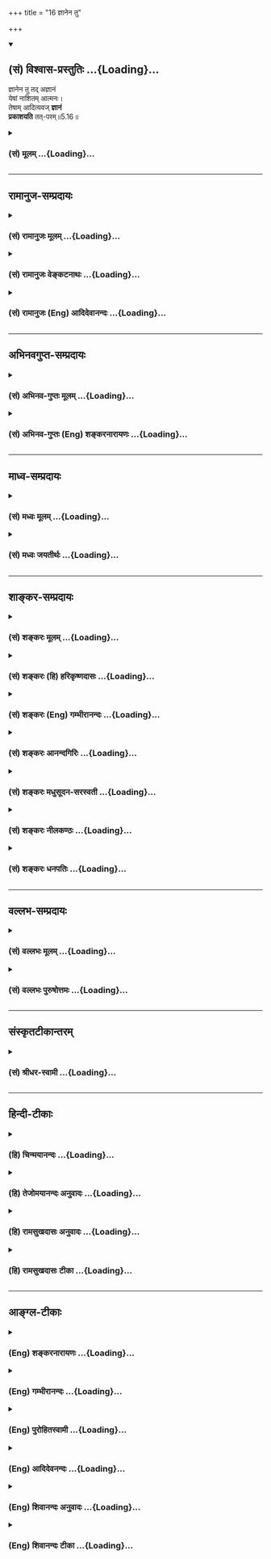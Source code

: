 +++
title = "16 ज्ञानेन तु"

+++
<div class="js_include" newlevelforh1="2" title="(सं) विश्वास-प्रस्तुतिः" unfilled url="/purANam_vaiShNavam/mahAbhAratam/06-bhIShma-parva/03-bhagavad-gItA-parva/saMskRtam/vishvAsa-prastutiH/05_karma-saMnyAsa-yogaH/16_jnAnena_tu.md">
<details open><summary><h2>(सं) विश्वास-प्रस्तुतिः ...{Loading}...</h2></summary>

ज्ञानेन तु तद् अज्ञानं  
येषां नाशितम् आत्मनः।  
तेषाम् आदित्यवज् **ज्ञानं**  
**प्रकाशयति** तत्-परम्॥5.16॥
</details>
</div>
<div class="js_include collapsed" newlevelforh1="3" title="(सं) मूलम्" unfilled url="/purANam_vaiShNavam/mahAbhAratam/06-bhIShma-parva/03-bhagavad-gItA-parva/saMskRtam/mUlam/05_karma-saMnyAsa-yogaH/16_jnAnena_tu.md">
<details><summary><h3>(सं) मूलम् ...{Loading}...</h3></summary>

ज्ञानेन तु तदज्ञानं येषां नाशितमात्मनः।  
तेषामादित्यवज्ज्ञानं प्रकाशयति तत्परम्।।5.16।।
</details>
</div>


_________________
## रामानुज-सम्प्रदायः
<div class="js_include collapsed" newlevelforh1="3" title="(सं) रामानुजः मूलम्" unfilled url="/purANam_vaiShNavam/mahAbhAratam/06-bhIShma-parva/03-bhagavad-gItA-parva/saMskRtam/rAmAnujaH/mUlam/05_karma-saMnyAsa-yogaH/16_jnAnena_tu.md">
<details><summary><h3>(सं) रामानुजः मूलम् ...{Loading}...</h3></summary>

।।5.16।। एवं वर्तमानेषु सर्वात्मसु **येषाम्** आत्मनाम् उक्तलक्षणेन
आत्मयाथात्म्योपदेशजनितेन आत्मविषयेण अहरहः अभ्यासाधेयातिशयेन
निरतिशयपवित्रेण **ज्ञानेन तद**ज्ञानावरणम्
अनादिकालप्रवृत्तानन्तकर्मसंशयरूपाज्ञानं **नाशितं तेषां तत्** स्वाभाविकं
**परं ज्ञानं** अपरिमितम् असंकुचितम् **आदित्यवत्** सर्वम् यथावस्थितं
**प्रकाशयति।** तेषाम् इति विनष्टाज्ञानानां बहुत्वाभिधानाद्
आत्मस्वरूपबहुत्वम् न त्वेवाहं जातु नासं न त्वं नेमे (गीता 2।12) इति
उपक्रमावगतम् अत्र स्पष्टतरम् उक्तम्। न च इदं बहुत्वम् उपाधिकृतं
विनष्टाज्ञानानाम् उपाधिगन्धाभावात्। तेषाम् आदित्यवज्ज्ञानम् इति
व्यतिरेकनिर्देशात् ज्ञानस्य स्वरूपानुबन्धित्वम् उक्तम् आदित्यदृष्टान्तेन
च ज्ञातृज्ञानयोः प्रभाप्रभावतोः इव अवस्थानं च। तत एव संसारदशायां
ज्ञानस्य कर्मणा संकोचः मोक्षदशायां विकासः च उपपन्नः।

</details>
</div>
<div class="js_include collapsed" newlevelforh1="3" title="(सं) रामानुजः वेङ्कटनाथः" unfilled url="/purANam_vaiShNavam/mahAbhAratam/06-bhIShma-parva/03-bhagavad-gItA-parva/saMskRtam/rAmAnujaH/venkaTanAthaH/05_karma-saMnyAsa-yogaH/16_jnAnena_tu.md">
<details><summary><h3>(सं) रामानुजः वेङ्कटनाथः ...{Loading}...</h3></summary>

  
  
।।5.16।। एवं तृतीयाध्यायोक्ताकर्तृत्वानुसन्धानस्य प्रकारविशेषाः
प्रतिपादिताः अथ चतुर्थाध्यायोक्तस्य ज्ञानविशेषस्य विशोधनं क्रियत
इत्यभिप्रायेणाह सर्वमिति। स्वकाले अकर्तृत्वानुसन्धानप्रकारकथनादनन्तरं
ज्ञानस्वरूपकथनावसर इत्यर्थः। यद्वातद्विद्धि प्रणिपातेन
इत्यत्रउपदेक्ष्यन्ति 4।34 इति स्वेनैव निर्दिष्टे विपाककाल इत्यर्थः। एवं
वर्तमानेषु मुह्यत्स्वपीत्यर्थः। यद्वा कर्मयोगनिष्ठेष्वित्यर्थः। अज्ञानेन
ज्ञानमावृतं चेत् कथं ज्ञानेन तस्य नाश इति शङ्कां व्यवच्छिन्दता तुशब्देन
द्योतितं ज्ञानस्य विशेषं
दर्शयितुंउक्तलक्षणेनेत्यादिनिरतिशयपवित्रेणेत्यन्तमुक्तम्। आत्मनो
ज्ञानेनेत्यन्वयः। आत्मविषयेणेति आत्मनः इति षष्ठ्या
सम्बन्धसामान्यमात्रपरत्वं कर्तृविषयत्वं चात्रानुपयुक्तमिति भावः।
तच्छब्दपरामृष्टप्रकारमाह ज्ञानावरणमिति।
अज्ञानस्वरूपस्यातिगहनत्वसूचनार्थम् निरतिशयपवित्रस्य ज्ञानभास्वतो
निश्शेषाज्ञानतिमिरकुक्षिम्भरित्वप्रदर्शनार्थं चअनादिकालेत्याद्युक्तम्।
उत्तरार्धगततच्छब्दार्थःस्वाभाविकमिति। सामानाधिकरण्यस्वारस्यात्परमिति
ज्ञानविशेषणम्। तदर्थमाहअपरिमितमसङ्कुचितमिति। ज्ञानस्य परत्वं
ह्यनवच्छिन्नविषयत्वम् तत्र च हेतुः सङ्कोचाभाव इत्यभिप्रायः। सर्वमिति
प्रकाशयतेरर्थसिद्धकर्मोक्तिः। अज्ञाननिवृत्तौ च ज्ञानस्य सर्वगोचरत्वं
श्रौतमिति भावः। आदित्यवत् इति दृष्टान्तसामर्थ्यसिद्धमाहयथावस्थितमिति।
एतेन परमित्यत्र पदमिति विशेष्याध्याहारः। परमार्थतत्त्वमिति विवक्षा च
परोक्ता निरस्ता। भेदव्यपदेशबलादद्वैतमतस्योपक्रमविरोधः प्रागुक्तः
मध्येऽपि स एव तात्त्विको भेदः स्पष्टमुपदिश्यत इति तस्य तात्पर्यविषयत्वं
दर्शयति तेषामिति। विनष्टाज्ञानानामिति नहीदं बहुत्वं
भ्रान्तिसिद्धमुपाधिसिद्धं वा वक्तुं शक्यमिति
भावः। सत्यमिथ्योपाधिकृतभेदवादिनोर्भास्करशङ्करयोर्मतमनूद्य परिहरति
नचेदमिति। मिथ्याभूतस्याज्ञानाख्योपादानस्य विनाशे
तदुपात्तमिथ्याभूतान्तःकरणाद्युपाधेरपि निवृत्तेरितिशङ्करं प्रति
हेत्वर्थः। इतरं प्रत्यज्ञानशब्दवाच्यस्य कर्मादेर्विनाशे
तन्निमित्तशरीरान्तःकरणाद्युपाधिनिवृत्तिरित्यर्थः। शङ्करमतदूषणप्रसङ्गे
तदुक्तं ज्ञानमात्रात्मवादं दूषयितुं शुद्धदशायां ज्ञातृत्वमत्र सिद्धमिति
दर्शयतितेषामिति। सम्बन्धविषतया षष्ठी
व्यतिरेकगर्भेतिव्यतिरेकनिर्देशादित्युक्तम्। विनष्टोपाधीनामात्मनां
धर्मतया निर्देशात् ज्ञानस्य स्वरूपानुबन्धित्वसिद्धेरागन्तुकचैतन्यवादोऽपि
निरस्तः। आदित्यशब्दोऽत्रादित्यप्रभापरः प्रभाद्वारेणैवादित्यस्य
प्रकाशकत्वात् धर्मभूतज्ञाने च सैव दृष्टान्तो भवितुमर्हतियथा न क्रियते
ज्योत्स्ना मलप्रक्षालनान्मणेः। दोषप्रहाणान्न ज्ञानमात्मनः क्रियते तथा
वि.ध.10।4।5 इत्यादिसाम्याच्च तदेतदभिप्रेत्य तत्फलितमाह
आदित्यदृष्टान्तेनेति। ततः प्रस्तुतस्य किं इत्यत्राह तत एवेति। यथा
प्रभाया आवारकसन्निधौ सङ्कोचस्तन्निवृत्तौ पुनर्विकासश्च दृश्यते तथा
ज्ञानस्यापीति भावः। यद्वा तेषामादित्यवदवस्थितानां प्रभातुल्यं
ज्ञानमित्यर्थः। प्रभायाः प्रदीपादित्याद्यपृथक्सिद्धतेजोद्रव्यविशेषत्वं
ज्ञानस्यात्मधर्मत्वेऽपि द्रव्यत्वं सङ्कोचविकासयोगित्वादीनि च
शारीरकभाष्ये प्रपञ्चितानि। एवं प्रभातुल्यद्रव्यत्वोपपादनेन
प्रकृतमावृतत्वादिकं युज्यत इत्याह तत एवेति।

</details>
</div>
<div class="js_include collapsed" newlevelforh1="3" title="(सं) रामानुजः (Eng) आदिदेवानन्दः" unfilled url="/purANam_vaiShNavam/mahAbhAratam/06-bhIShma-parva/03-bhagavad-gItA-parva/saMskRtam/rAmAnujaH/english/AdidevAnandaH/05_karma-saMnyAsa-yogaH/16_jnAnena_tu.md">
<details><summary><h3>(सं) रामानुजः (Eng) आदिदेवानन्दः ...{Loading}...</h3></summary>

5.16 While all these selves are thus deluded, in the case of enlightened souls, their delusive ignorance - which envelops knowledge and which is of the form of accumulated, beginningless and endless Karma - is destroyed by knowledge. As already described this knowledge is produced by the teachings of the scriptures about the real nature of the self,
which are enriched by daily practice. The purity of this knowledge is unexcelled. And in the case of those selves who regain the knowledge that is natural to Them, it is found that it is unlimited and uncontracted and illumining everything like the sun. Plurality of the selves in Their essence is expressly mentioned in the case of those whose ignorance is overcome, in the expression 'for those' in the text.
What was stated at the commencement, 'There never was a time when I did not exist' (2.12) is expressed here with greater clarity. Moreover, this plurality is not due to limiting adjuncts imposed on a single universal self. For, as stated here, there cannot be any trace of such adjuncts for those whose ignorance is destroyed, and still They are described as a plurality. Hence knowledge is taught as an attribute inseparable from the essential nature of the self, because a difference between the self and its knowledge is made out in the statement, 'Knowledge, in their case illuminates like the sun'. By the illustration of the sun, the relation of the knower to his knowledge is brought out to be similar to the luminous object and its luminosity. Therefore, it is appropriate to
understand that knowledge contracts by Karma in the stage of Samsara and
expands in the stage of Moksa (release). \[In this system the Atman has
two forms of Jnana or Knowledge - Dharmi-Jnana (self-awareness) and
Dharma-bhuta-Jnana (awareness of objects other than itself). It is the
latter that is contracted by ignorance and expands by knowledge. See
Intrdocution.\]

</details>
</div>


_________________
## अभिनवगुप्त-सम्प्रदायः
<div class="js_include collapsed" newlevelforh1="3" title="(सं) अभिनव-गुप्तः मूलम्" unfilled url="/purANam_vaiShNavam/mahAbhAratam/06-bhIShma-parva/03-bhagavad-gItA-parva/saMskRtam/abhinava-guptaH/mUlam/05_karma-saMnyAsa-yogaH/16_jnAnena_tu.md">
<details><summary><h3>(सं) अभिनव-गुप्तः मूलम् ...{Loading}...</h3></summary>

।।5.16।। अत एव ज्ञानेन त्विति। ज्ञानेन तु अज्ञाने नाशिते ज्ञानस्य
स्वपरप्रकाशकत्वं +++(K स्वप्रकाशकत्वं)+++ स्वतःसिद्धम् यथा आदित्यस्य तमसि
नष्टे विनिवर्तितायां ( निवर्तितायां) हि शङ्कायाम् अमृतं अमृतकार्य
स्वयमेव करोति।

</details>
</div>
<div class="js_include collapsed" newlevelforh1="3" title="(सं) अभिनव-गुप्तः (Eng) शङ्करनारायणः" unfilled url="/purANam_vaiShNavam/mahAbhAratam/06-bhIShma-parva/03-bhagavad-gItA-parva/saMskRtam/abhinava-guptaH/english/shankaranArAyaNaH/05_karma-saMnyAsa-yogaH/16_jnAnena_tu.md">
<details><summary><h3>(सं) अभिनव-गुप्तः (Eng) शङ्करनारायणः ...{Loading}...</h3></summary>

5.16 Jnanena etc. When however the Illusion is destroyed by knowledge,
then the natural capacity of knowledge, in illuminating itself and other
things starts to work automatically just as the sun does when the
darkness is lost. Indeed when the doubt \[of poison\] is completely
rooted out, the nectar does the work of the nectar just automatically.
But this is possible for those who have their intellect and mind gone to
This \[Self\] and have abandoned \[all\] other activities. To make this
idea clear \[the Lord\] says -

</details>
</div>


_________________
## माध्व-सम्प्रदायः
<div class="js_include collapsed" newlevelforh1="3" title="(सं) मध्वः मूलम्" unfilled url="/purANam_vaiShNavam/mahAbhAratam/06-bhIShma-parva/03-bhagavad-gItA-parva/saMskRtam/madhvaH/mUlam/05_karma-saMnyAsa-yogaH/16_jnAnena_tu.md">
<details><summary><h3>(सं) मध्वः मूलम् ...{Loading}...</h3></summary>

।।5.16।। ज्ञानमेवाज्ञाननाशकमित्याह ज्ञानेनेति। प्रथमज्ञानं परोक्षम्।

</details>
</div>
<div class="js_include collapsed" newlevelforh1="3" title="(सं) मध्वः जयतीर्थः" unfilled url="/purANam_vaiShNavam/mahAbhAratam/06-bhIShma-parva/03-bhagavad-gItA-parva/saMskRtam/madhvaH/jayatIrthaH/05_karma-saMnyAsa-yogaH/16_jnAnena_tu.md">
<details><summary><h3>(सं) मध्वः जयतीर्थः ...{Loading}...</h3></summary>

।।5.16।। ननु ज्ञानस्याज्ञाननाशकत्वमर्थप्रकाशकत्वं च प्रसिद्धमेव
तत्किमर्थमुच्यते इत्यत आह **ज्ञानमेवे**ति। अज्ञानेनावृतं ज्ञानं 5।15
इत्युक्तम्। एवं तर्हि तस्याविनाश एव स्यात्। तथा च न
कदाचिद्ब्रह्मप्रकाशः। विनाशकान्तराङ्गीकारे च ज्ञानार्थयोः
सन्न्यासयोगयोर्वैयर्थ्यमित्याशङ्क्यज्ञानमेवाज्ञाननाशकम् अतो नोक्तदोषः।
किन्तु स्वरूपज्ञानमविद्ययाऽऽवृतम् वृत्तिज्ञानं त्वविद्यां शिथिलयति।
ब्रह्म प्रकाशयतीत्येतदनेनाहेत्यर्थः। अत्र केचित् यथैक एवादित्योऽन्धकारं
नाशयति भूमण्डलं च प्रकाशयति तथैकमेव ज्ञानमज्ञानं निवर्तयति परं च
प्रकाशयति इति व्याचक्षतेतदसदिति भावेनाह **प्रथमे**ति। तृतीयान्तपदोक्तम्
द्वितीयमपरोक्षमिति शेषः। अन्यथा द्विर्ज्ञानग्रहणं व्यर्थं स्यादिति भावः।

</details>
</div>


_________________
## शाङ्कर-सम्प्रदायः
<div class="js_include collapsed" newlevelforh1="3" title="(सं) शङ्करः मूलम्" unfilled url="/purANam_vaiShNavam/mahAbhAratam/06-bhIShma-parva/03-bhagavad-gItA-parva/saMskRtam/shankaraH/mUlam/05_karma-saMnyAsa-yogaH/16_jnAnena_tu.md">
<details><summary><h3>(सं) शङ्करः मूलम् ...{Loading}...</h3></summary>

।।5.16।। **ज्ञानेन तु** येन अज्ञानेन आवृताः मुह्यन्ति जन्तवः **तत्
अज्ञानं येषां** जन्तूनां विवेकज्ञानेन आत्मविषयेण **नाशितम् आत्मनः** भवति
**तेषां** जन्तूनाम् **आदित्यवत्** यथा आदित्यः समस्तं रूपजातम् अवभासयति
तद्वत् **ज्ञानं** ज्ञेयं वस्तु सर्वं **प्रकाशयति तत्** **परं**
परमार्थतत्त्वम्।।  
  
यत् परं ज्ञानं प्रकाशितम्

</details>
</div>
<div class="js_include collapsed" newlevelforh1="3" title="(सं) शङ्करः (हि) हरिकृष्णदासः" unfilled url="/purANam_vaiShNavam/mahAbhAratam/06-bhIShma-parva/03-bhagavad-gItA-parva/saMskRtam/shankaraH/hindI/harikRShNadAsaH/05_karma-saMnyAsa-yogaH/16_jnAnena_tu.md">
<details><summary><h3>(सं) शङ्करः (हि) हरिकृष्णदासः ...{Loading}...</h3></summary>

।।5.16।। जिन जीवोंके अन्तःकरणका वह अज्ञान जिस अज्ञानसे आच्छादित हुए जीव
मोहित होते हैं आत्मविषयक विवेकज्ञानद्वारा नष्ट हो जाता है उनका वह ज्ञान
सूर्यकी भाँति उस परम परमार्थतत्त्वको प्रकाशित कर देता है। अर्थात् जैसे
सूर्य समस्त रूपमात्रको प्रकाशित कर देता है वैसे ही उनका ज्ञान समस्त
ज्ञेय वस्तुको प्रकाशित कर देता है।

</details>
</div>
<div class="js_include collapsed" newlevelforh1="3" title="(सं) शङ्करः (Eng) गम्भीरानन्दः" unfilled url="/purANam_vaiShNavam/mahAbhAratam/06-bhIShma-parva/03-bhagavad-gItA-parva/saMskRtam/shankaraH/english/gambhIrAnandaH/05_karma-saMnyAsa-yogaH/16_jnAnena_tu.md">
<details><summary><h3>(सं) शङ्करः (Eng) गम्भीरानन्दः ...{Loading}...</h3></summary>

5.16 Tu, but; yesam, in the case of those creatures; of whom tat
ajnanam, that ignorance; atmanah, of theirs-being covered by which
ignorance creatures get deluded-; nasitam, becomes destroyed; jnanena,
by knowledge, by discriminating knowledge concerning the Self; tesam,
their; jnanam, knowledge; adityavat, like the sun; prakasayati, reveals,
in the same way as the sun reveals all forms whatever; tat-param, that
supreme Reality, the Reality which is the highest Goal, the totality of
whatever is to be known.

</details>
</div>
<div class="js_include collapsed" newlevelforh1="3" title="(सं) शङ्करः आनन्दगिरिः" unfilled url="/purANam_vaiShNavam/mahAbhAratam/06-bhIShma-parva/03-bhagavad-gItA-parva/saMskRtam/shankaraH/AnandagiriH/05_karma-saMnyAsa-yogaH/16_jnAnena_tu.md">
<details><summary><h3>(सं) शङ्करः आनन्दगिरिः ...{Loading}...</h3></summary>

।।5.16।। तर्हि सर्वेषामनाद्यज्ञानावृतज्ञानत्वाद्व्यामोहाभावाच्च कुतः
संसारनिवृत्तिरिति तत्राह **ज्ञानेनेति।** सर्वमिति पूर्णत्वमुच्यते
ज्ञेयस्यैव वस्तुनस्तत्परमिति विशेषणम्। तद्व्याचष्टे
**परमार्थतत्त्वमिति।**

</details>
</div>
<div class="js_include collapsed" newlevelforh1="3" title="(सं) शङ्करः मधुसूदन-सरस्वती" unfilled url="/purANam_vaiShNavam/mahAbhAratam/06-bhIShma-parva/03-bhagavad-gItA-parva/saMskRtam/shankaraH/madhusUdana-sarasvatI/05_karma-saMnyAsa-yogaH/16_jnAnena_tu.md">
<details><summary><h3>(सं) शङ्करः मधुसूदन-सरस्वती ...{Loading}...</h3></summary>

।।5.16।। तर्हि सर्वेषामनाद्यज्ञानावृत्वात्कथं संसारनिवृत्तिः स्यादत आह
तदावरणविक्षेपशक्तिमदनाद्यनिर्वाच्यमनृतमनर्थव्रातमूलमज्ञानमात्माश्रयविषयमविद्यामायादिशब्दवाच्यमात्मनो
ज्ञानेन गुरूपदिष्टवेदान्तमहावाक्यजन्येन
श्रवणमनननिदिध्यासनपरिपाकनिर्मलान्तःकरणवृत्तिरूपेण
निर्विकल्पकसाक्षात्कारेण
शोधिततत्त्वंपदार्थाभेदरूपशुद्धसच्चिदानन्दाखण्डैकरसवस्तुमात्रविषयेण
नाशितं बाधितं कालत्रयेऽप्यसदेवासत्तया ज्ञातमधिष्ठानचैतन्यमात्रतां
प्रापितं शुक्ताविव रजतं शुक्तिज्ञानेन येषां श्रवणमननादिसाधनसंपन्नानां
भगवदनुगृहीतानां मुमुक्षूणां तेषां तज्ज्ञानं कर्तृ आदित्यवत् यथादित्यः
स्वोदयमात्रेणैव तमो निरवशेषं निवर्तयति नतु कंचित्सहायमपेक्षते तथा
ब्रह्मज्ञानमपि शुद्धसत्त्वपरिणामत्वाद्व्यापकप्रकाशरूपं
स्वोत्पत्तिमात्रेणैव सहकार्यन्तरनिरपेक्षतया सकार्यमज्ञानं निवर्तयत्परं
सत्यज्ञानानन्तानन्दरूपमेकमेवाद्वितीयं परमात्मतत्त्वं प्रकाशयति
प्रतिच्छायाग्रहणमात्रेणैव कर्मतान्तरेणाभिव्यनक्ति। अत्राज्ञानेनावृतं
ज्ञानेन नाशितमित्यज्ञानस्यावरणत्वज्ञाननाश्यत्वाभ्यां ज्ञानाभावरूपत्वं
व्यावर्तितम्। नह्यभावः किंचिदावृणोति न वा ज्ञानाभावो ज्ञानेन नाश्यते
स्वभावनाशरूपत्वात्तस्य। तस्मादहमज्ञो मामन्यं च न
जानामीत्यादिसाक्षिप्रत्यक्षसिद्धं भावरूपमेवाज्ञानमिति भगवतो मतम्।
विस्तरस्त्वद्वैतसिद्धौ द्रष्टव्यः। येषामिति बहुवचनेनानियमो दर्शितः। तथाच
श्रुतिःतद्यो यो देवानां प्रत्यबुध्यत स एव तदभवत्तथर्षीणां तथा मनुष्याणां
तदिदमप्येतर्हि य एवं वेदाहं ब्रह्मास्मीति स इदं सर्वं भवति
इत्यादिर्यद्विषयं यदाश्रयमज्ञानं
तद्विषयतदाश्रयप्रमाणज्ञानात्तन्निवृत्तिरिति न्यायप्राप्तनियमं दर्शयति।
तत्राज्ञानगतमावरणं द्विविधम्। एकं सतोऽप्यसत्त्वापादकं अन्यत्तु
भासतोऽप्यभानापादकम्। तत्राद्यं
परोक्षापरोक्षसाधारणप्रमाणज्ञानमात्रान्निवर्तते। अनुमितेऽपि वह्न्यादौ
पर्वते वह्निर्नास्तीत्यादिभ्रमादर्शनात्। तथासत्यं ज्ञानमनन्तं
ब्रह्मास्ति इति वाक्यात्परोक्षनिश्चयेऽपि ब्रह्म नास्तीति भ्रमो निवर्तत
एव। अस्त्येव ब्रह्म किंतु मम न भातीत्येवं भ्रमजनकं द्वितीयमभानावरणं
साक्षात्कारादेव निवर्तते। स च साक्षात्कारो वेदान्तवाक्येनैव जन्यते
निर्विकल्पक इत्याद्यद्वैतसिद्धावनुसंधेयम्।

</details>
</div>
<div class="js_include collapsed" newlevelforh1="3" title="(सं) शङ्करः नीलकण्ठः" unfilled url="/purANam_vaiShNavam/mahAbhAratam/06-bhIShma-parva/03-bhagavad-gItA-parva/saMskRtam/shankaraH/nIlakaNThaH/05_karma-saMnyAsa-yogaH/16_jnAnena_tu.md">
<details><summary><h3>(सं) शङ्करः नीलकण्ठः ...{Loading}...</h3></summary>

।।5.16।। तदात्मन आवरकमज्ञानं येषां ज्ञानेन ब्रह्मास्मीति प्रमाणजेन नाशितं
तेषां तज्ज्ञानं कर्तु आदित्यवदादित्यो यथा कृत्स्नं दृश्यं प्रकाशयति
तद्वत्परं परमार्थवस्तु प्रकाशयति। अज्ञानजानर्थनिवृत्त्यर्थं
ज्ञानमेष्टव्यमिति भावः।

</details>
</div>
<div class="js_include collapsed" newlevelforh1="3" title="(सं) शङ्करः धनपतिः" unfilled url="/purANam_vaiShNavam/mahAbhAratam/06-bhIShma-parva/03-bhagavad-gItA-parva/saMskRtam/shankaraH/dhanapatiH/05_karma-saMnyAsa-yogaH/16_jnAnena_tu.md">
<details><summary><h3>(सं) शङ्करः धनपतिः ...{Loading}...</h3></summary>

।।5.16।। तर्हि सर्वेषामनादिभावरुपाज्ञानावृतज्ञानत्वाद्य्वामोहस्य
निवृत्त्यभावात्संसारनिवृत्तिः कथं स्यादिति तत्राह **ज्ञानेनेति।**
ज्ञानेन तु गुरुपदिष्टेन शास्त्रीयेण विवेकज्ञानेन स्वपरमार्थस्वरुपविषयेण
तदज्ञानं कर्तृत्वादिविनिर्मुक्तं ब्रह्माहमस्मीति
परमात्माभेदास्तित्वज्ञानावरकं येषां मुमुक्षूणां नाशितं तेषामादित्यवत्
यथादित्योऽस्तित्वेन भान्तमपि घटादिवस्तु तद्गतसमस्तरुपा भानापादकं तमो
निवर्त्य प्रकाशयति तथा गुरुपदिष्टं ज्ञानं भावनाप्रकर्षेण
भानावरणमज्ञानमपि निवर्त्य तत् श्रुतिस्मृतीतिहासपुराणादौ प्रसिद्धं परं
परमार्थतत्त्वं प्रकाशयति सच्चिदानन्दानन्तात्मकं ब्रह्माहमस्मीति
साक्षाद्य्वक्तीकरोतीत्यर्थः।

</details>
</div>


_________________
## वल्लभ-सम्प्रदायः
<div class="js_include collapsed" newlevelforh1="3" title="(सं) वल्लभः मूलम्" unfilled url="/purANam_vaiShNavam/mahAbhAratam/06-bhIShma-parva/03-bhagavad-gItA-parva/saMskRtam/vallabhaH/mUlam/05_karma-saMnyAsa-yogaH/16_jnAnena_tu.md">
<details><summary><h3>(सं) वल्लभः मूलम् ...{Loading}...</h3></summary>

।।5.16।। भगवत्प्रदत्तात्मविद्यावन्तस्तु न मुह्यन्तीत्याह ज्ञानेनेति।
येषां दयनीयानां साधनवतां वा आत्मज्ञानं यदक्षरात्मत्वज्ञानेन नाशितं तेषां
तज्ज्ञानं कर्तृ आदित्यवत्परम् ब्रह्मविदाप्नोति परं तै.उ.2।1 इत्यत्र
श्रुतं प्रकाशयति स्वयमेवेति भगवत्प्रदत्तत्वाद्भगवद्रूपं तदिति
स्वतन्त्रकर्तृत्वं तस्योक्तम्। अन्यथा करणत्वे कर्तृत्वोक्तिर्व्याहता
स्यात्।

</details>
</div>
<div class="js_include collapsed" newlevelforh1="3" title="(सं) वल्लभः पुरुषोत्तमः" unfilled url="/purANam_vaiShNavam/mahAbhAratam/06-bhIShma-parva/03-bhagavad-gItA-parva/saMskRtam/vallabhaH/puruShottamaH/05_karma-saMnyAsa-yogaH/16_jnAnena_tu.md">
<details><summary><h3>(सं) वल्लभः पुरुषोत्तमः ...{Loading}...</h3></summary>

  
  
।।5.16।। येषां भगवता ज्ञानेनाज्ञानं नाशितं ते न मुह्यन्तीत्याह
ज्ञानेनेति। तु पुनः। आत्मज्ञानेन भगवत्सम्बन्धिज्ञानेन
ज्ञानात्मकभगवद्रूपेण येषां दुर्लभानां कृपापात्राणां तत्पूर्वोक्तमज्ञानं
नाशितं तेषां तद्भगवदात्मकं ज्ञानं परं ब्रह्म प्रकाशयति प्रकटयतीत्यर्थः।
आदित्यवत् यथा सूर्यस्तमो दूरीकृत्य स्वात्मसहितं सर्वं वस्तुमात्रं
प्रकाशयति तथा।  
  

</details>
</div>


_________________
## संस्कृतटीकान्तरम्
<div class="js_include collapsed" newlevelforh1="3" title="(सं) श्रीधर-स्वामी" unfilled url="/purANam_vaiShNavam/mahAbhAratam/06-bhIShma-parva/03-bhagavad-gItA-parva/saMskRtam/shrIdhara-svAmI/05_karma-saMnyAsa-yogaH/16_jnAnena_tu.md">
<details><summary><h3>(सं) श्रीधर-स्वामी ...{Loading}...</h3></summary>

।।5.16।। ज्ञानिनस्तु न मुह्यन्तीत्याह **ज्ञानेनेति।** आत्मनो भगवतो
ज्ञानेन येषां तद्वैषम्योपलम्भकज्ञानं नाशितं तज्ज्ञानं तेषामज्ञानं
नाशयित्वा तत्परं परिपूर्णमीश्वरस्वरूपं प्रकाशयति। यथा आदित्यस्तमो निरस्य
समस्तं वस्तुजातं प्रकाशयति तद्वत्।

</details>
</div>


_________________
## हिन्दी-टीकाः
<div class="js_include collapsed" newlevelforh1="3" title="(हि) चिन्मयानन्दः" unfilled url="/purANam_vaiShNavam/mahAbhAratam/06-bhIShma-parva/03-bhagavad-gItA-parva/hindI/chinmayAnandaH/05_karma-saMnyAsa-yogaH/16_jnAnena_tu.md">
<details><summary><h3>(हि) चिन्मयानन्दः ...{Loading}...</h3></summary>

।।5.16।। शोक और मोह से ग्रस्त जीवों के लिए शुद्ध आत्मस्वरूप अविद्या से
आवृत रहता है अर्थात् उन्हें आत्मा का उसके शुद्ध स्वरूप में अनुभव नहीं
होता। ज्ञानी पुरुष के लिए अज्ञानावरण पूर्णतया निवृत्त हो जाता है। कितने
ही दीर्घ काल से किसी स्थान पर स्थित अंधकार प्रकाश के आने पर तत्काल ही
दूर हो जाता है न कि धीरेधीरे किसी विशेष क्रम से। इसी प्रकार से आत्मज्ञान
का उदय होते ही अनादि अविद्या उसी क्षण निवृत्त हो जाती है। अविद्या से
उत्पन्न होता है अहंकार जिसका अस्तित्व शरीर मन और बुद्धि के साथ हुए
तादात्म्य के कारण बना रहता है। अज्ञान के नष्ट हो जाने पर अहंकार भी नष्ट
हो जाता है। द्वैतवादियों को वेदान्त के इस सिद्धांत को समझने में कठिनाई
होती है। वस्तुओं को जानने के लिए हमारे पास उपलब्ध साधन हैं इन्द्रियां मन
और बुद्धि। अहंकार इनके माध्यम से देखता अनुभव करता और विचार करता है।
द्वैतवादी यह समझने में असमर्थ हैं कि अहंकार इन्द्रियां मन और बुद्धि के
अभाव में आत्मज्ञान कैसे सम्भव है। एक बुद्धिमान् विचारक में यह शंका आना
स्वाभाविक है। इसका अनुमान लगाकर श्रीकृष्ण यह बताते है कि अहंकार नष्ट
होने पर आत्मज्ञान स्वत हो जाता है। विचाररत बुद्धि को यह बात सरलता से नहीं
समझायी जा सकती। इसलिए दूसरी पंक्ति में प्रभु एक दृष्टान्त देते हैं
आदित्यवत्। हम सबका सामान्य अनुभव है कि प्रावृट् ऋतु में कई दिनों तक
सूर्य नहीं दिखाई देता और हम जल्दी में कह देते हैं कि सूर्य बादलों से ढक
गया है। इस वाक्य के अर्थ पर विचार करने से यह स्पष्ट हो जाता है कि सूर्य
बादल के छोटे से टुकड़े से ढक नहीं सकता। इस विश्व के मध्य में जहाँ सूर्य
अकेला अपने सम्पूर्ण वैभव के साथ विद्यमान है वहाँ से बादल बहुत दूर है।
पृथ्वी तल पर खड़ा छोटा सा मनुष्य अपनी बिन्दु मात्र आँखों से देखता है कि
बादल की एक टुकड़ी ने दैदीप्यमान आदित्य को ढक लिया है। यदि हम अपनी छोटी
सी उँगली अपने नेत्र के सामने निकट ही लगा लें तो विशाल पर्वत भी ढक सकता
है। इसी प्रकार जीव जब आत्मा पर दृष्टि डालता है तो उस अनन्त आत्मा को
अविद्या से आवृत पाता है। यह अविद्या सत् स्वरूप आत्मा में नहीं है जैसे
बादल सूर्य में कदापि नहीं है। अनन्त सत् की तुलना में सीमित अविद्या बहुत
ही तुच्छ है। किन्तु आत्मस्वरूप की विस्मृति हमारे हृदय में उत्पन्न होकर
अहंकार में यह मिथ्या धारणा उत्पन्न करती है कि आध्यात्मिक सत् अविद्या से
प्रच्छन्न है। इस अज्ञान के नष्ट होने पर आत्मतत्त्व प्रकट हो जाता है जैसे
मेघपट हटते ही सूर्य प्रकट हो जाता है। सूर्य को देखने के लिए किसी अन्य
प्रकाश की आवश्यकता नहीं है आत्मानुभव के लिए भी किसी अन्य अनुभव की
अपेक्षा नहीं है वह चित् स्वरूप है। चित् की चेतना के लिए किसी दूसरे
चैतन्य की अपेक्षा नहीं है। ज्ञान का अन्तर्निहित तत्त्व चेतना ही है। अत
अहंकार आत्मा को पाकर आत्मा ही हो जाता है। स्वप्न से जागने पर
स्वप्नद्रष्टा अपनी स्वप्नावस्था से मुक्त होकर जाग्रत् पुरुष बन जाता है।
वह जाग्रत् पुरुष को कभी भिन्न विषय के रूप में न देखता है और न अनुभव करता
है बल्कि वह स्वयं ही जाग्रत् पुरुष बन जाता है। ठीक इसी प्रकार अहंकार भी
अज्ञान से ऊपर उठकर स्वयं आत्मस्वरूप के साथ एकरूप हो जाता है। अहंकार और
आत्मा का सम्बन्ध तथा आत्मानुभूति की प्रक्रिया का बड़ा ही सुन्दर वर्णन
सूर्य के दृष्टान्त द्वारा किया गया है जिसके लक्ष्यार्थ पर सभी साधकों को
मनन करना चाहिये। आत्मनिष्ठ पुरुष सदा के लिए जन्ममरण के चक्र से मुक्त हो
जाता है। भगवान् कहते हैं

</details>
</div>
<div class="js_include collapsed" newlevelforh1="3" title="(हि) तेजोमयानन्दः अनुवादः" unfilled url="/purANam_vaiShNavam/mahAbhAratam/06-bhIShma-parva/03-bhagavad-gItA-parva/hindI/tejomayAnandaH/anuvAdaH/05_karma-saMnyAsa-yogaH/16_jnAnena_tu.md">
<details><summary><h3>(हि) तेजोमयानन्दः अनुवादः ...{Loading}...</h3></summary>

।।5.16।। परन्तु जिनका वह अज्ञान आत्मज्ञान से नष्ट हो जाता है, उनके लिए
वह ज्ञान, सूर्य के सदृश, परमात्मा को प्रकाशित करता है।।

</details>
</div>
<div class="js_include collapsed" newlevelforh1="3" title="(हि) रामसुखदासः अनुवादः" unfilled url="/purANam_vaiShNavam/mahAbhAratam/06-bhIShma-parva/03-bhagavad-gItA-parva/hindI/rAmasukhadAsaH/anuvAdaH/05_karma-saMnyAsa-yogaH/16_jnAnena_tu.md">
<details><summary><h3>(हि) रामसुखदासः अनुवादः ...{Loading}...</h3></summary>

।।5.16।। परन्तु जिन्होंने अपने जिस ज्ञान-(विवक-) के द्वारा उस अज्ञानका
नाश कर दिया है, उनका वह ज्ञान सूर्यकी तरह परमतत्त्व परमात्माको प्रकाशित
कर देता है।

</details>
</div>
<div class="js_include collapsed" newlevelforh1="3" title="(हि) रामसुखदासः टीका" unfilled url="/purANam_vaiShNavam/mahAbhAratam/06-bhIShma-parva/03-bhagavad-gItA-parva/hindI/rAmasukhadAsaH/TIkA/05_karma-saMnyAsa-yogaH/16_jnAnena_tu.md">
<details><summary><h3>(हि) रामसुखदासः टीका ...{Loading}...</h3></summary>

5.16।।***व्याख्या--*'ज्ञानेन तु तदज्ञानं येषां नाशितमात्मनः'--**पीछेके
श्लोकमें कही बातसे विलक्षण बात बतानेके लिये यहाँ **'तु'**पदका प्रयोग
किया गया है। पीछेके श्लोकमें जिसको **'अज्ञानेन'** पदसे कहा था, उसको ही
यहाँ **'तत् अज्ञानम्'** पदसे कहा गया है। अपनी सत्ताको और शरीरको अलग-अलग
मानना 'ज्ञान' है और एक मानना 'अज्ञान' है। उत्पत्ति-विनाशशील संसारके किसी
अंशमें तो हमने अपनेको रख लिया अर्थात् मैं-पन (अहंता) कर लिया और किसी
अंशको अपनेमें रख लिया अर्थात् मेरापन (ममता) कर लिया। अपनी सत्ताका तो
निरन्तर अनुभव होता है और मैं-मेरापन बदलता हुआ प्रत्यक्ष दीखता है;
जैसे--पहले मैं बालक था और खिलौने आदि मेरे थे, अब मैं युवा या वृद्ध हूँ
और स्त्री, पुत्र, धन, मकान आदि मेरे हैं। इस प्रकार मैं-मेरेपनके
परिवर्तनका ज्ञान हमें है, पर अपनी सत्ताके परिवर्तनका ज्ञान हमें नहीं
है--यह ज्ञान अर्थात् विवेक है। मैं-मेरेपनको जडके साथ न मिलाकर साधक
अपने-विवेकको महत्त्व दे कि मैं-मेरापन जिससे मिलाता हूँ, वह सब बदलता है;
परन्तु मैं-मेरा कहलानेवाला मैं (मेरी सत्ता) वही रहता हूँ। जडका बदलना और
अभाव तो समझमें आता है, पर स्वयंका बदलना और अभाव किसीकी समझमें नहीं आता;
क्योंकि स्वयंमें किञ्चित् भी परिवर्तन और अभाव कभी होता ही नहीं--इस
विवेकके द्वारा मैं-मेरेपनका त्याग कर दे कि शरीर 'मैं' नहीं और बदलनेवाली
वस्तु 'मेरी' नहीं। यही विवेकके द्वारा अज्ञानका नाश करना है।
परिवर्तनशीलके साथ अपरिवर्तनशीलका सम्बन्ध अज्ञानसे अर्थात् विवेकको
महत्त्व न देनेसे है। जिसने विवेकको जाग्रत् करके परिवर्तनशील मैं-मेरेपनके
सम्बन्धका विच्छेद कर दिया है, उसका वह विवेक सच्चिदानन्दघन परमात्माको
प्रकाशित कर देता है अर्थात् अनुभव करा देता है।**'तेषामादित्यव़ज्ज्ञानं
प्रकाशयति तत्परम्'** विवेकके सर्वथा जाग्रत् होनेपर परिवर्तनशीलकी
निवृत्ति हो जाती है। परिवर्तनशीलकी निवृत्ति होनेपर अपने स्वरूपका स्वच्छ
बोध हो जाता है जिसके होते ही सर्वत्र परिपूर्ण परमात्मतत्त्व प्रकाशित हो
जाता है अर्थात् उसके साथ अभिन्नताका अनुभव हो जाता है। यहाँ **'परम'** पद
परमात्मतत्त्वके लिये प्रयुक्त हुआ है। दूसरे अध्यायके उनसठवें श्लोकमें
तथा तेरहवें अध्यायके चौंतीसवें श्लोकमें भी परमात्मतत्त्वके लिये
**'परम'** पद आया है।**'प्रकाशयति'** पदका तात्पर्य है कि सूर्यका उदय
होनेपर नयी वस्तुका निर्माण नहीं होता, प्रत्युत अन्धकारसे ढके जानेके कारण
जो वस्तु दिखायी नहीं दे रही थी, वह दीखने लग जाती है। इसी प्रकार
परमात्मतत्त्व स्वतःसिद्ध है, पर अज्ञानके कारण उसका अनुभव नहीं हो रहा था।
विवेकके द्वारा अज्ञान मिटते ही उस स्वतःसिद्ध परमात्मतत्त्वका अनुभव होने
लग जाता है।

</details>
</div>


_________________
## आङ्ग्ल-टीकाः
<div class="js_include collapsed" newlevelforh1="3" title="(Eng) शङ्करनारायणः" unfilled url="/purANam_vaiShNavam/mahAbhAratam/06-bhIShma-parva/03-bhagavad-gItA-parva/english/shankaranArAyaNaH/05_karma-saMnyAsa-yogaH/16_jnAnena_tu.md">
<details><summary><h3>(Eng) शङ्करनारायणः ...{Loading}...</h3></summary>

5.16. In the case of those whose Illusion has been, however, destroyed by the Self-knowledge, then for them that knowledge illumines itself,
like the sun.

</details>
</div>
<div class="js_include collapsed" newlevelforh1="3" title="(Eng) गम्भीरानन्दः" unfilled url="/purANam_vaiShNavam/mahAbhAratam/06-bhIShma-parva/03-bhagavad-gItA-parva/english/gambhIrAnandaH/05_karma-saMnyAsa-yogaH/16_jnAnena_tu.md">
<details><summary><h3>(Eng) गम्भीरानन्दः ...{Loading}...</h3></summary>

5.16 But in the case of those of whom that ignorance of theirs becomes destroyed by the knowledge (of the Self), their Knowledge, like the sun,
reveals that supreme Reality.

</details>
</div>
<div class="js_include collapsed" newlevelforh1="3" title="(Eng) पुरोहितस्वामी" unfilled url="/purANam_vaiShNavam/mahAbhAratam/06-bhIShma-parva/03-bhagavad-gItA-parva/english/purohitasvAmI/05_karma-saMnyAsa-yogaH/16_jnAnena_tu.md">
<details><summary><h3>(Eng) पुरोहितस्वामी ...{Loading}...</h3></summary>

5.16 Surely wisdom is like the sun, revealing the supreme truth to those whose ignorance is dispelled by the wisdom of the Self.

</details>
</div>
<div class="js_include collapsed" newlevelforh1="3" title="(Eng) आदिदेवनन्दः" unfilled url="/purANam_vaiShNavam/mahAbhAratam/06-bhIShma-parva/03-bhagavad-gItA-parva/english/AdidevanandaH/05_karma-saMnyAsa-yogaH/16_jnAnena_tu.md">
<details><summary><h3>(Eng) आदिदेवनन्दः ...{Loading}...</h3></summary>

5.16 But for those in whom this ignorance is destroyed by the knowledge of the self, that knowledge, in their case, is supreme and shines like the sun.

</details>
</div>
<div class="js_include collapsed" newlevelforh1="3" title="(Eng) शिवानन्दः अनुवादः" unfilled url="/purANam_vaiShNavam/mahAbhAratam/06-bhIShma-parva/03-bhagavad-gItA-parva/english/shivAnandaH/anuvAdaH/05_karma-saMnyAsa-yogaH/16_jnAnena_tu.md">
<details><summary><h3>(Eng) शिवानन्दः अनुवादः ...{Loading}...</h3></summary>

5.16 But to those whose ignorance is destroyed by the knowledge of the Self, like the sun, knowledge reveals the Supreme (Brahman).

</details>
</div>
<div class="js_include collapsed" newlevelforh1="3" title="(Eng) शिवानन्दः टीका" unfilled url="/purANam_vaiShNavam/mahAbhAratam/06-bhIShma-parva/03-bhagavad-gItA-parva/english/shivAnandaH/TIkA/05_karma-saMnyAsa-yogaH/16_jnAnena_tu.md">
<details><summary><h3>(Eng) शिवानन्दः टीका ...{Loading}...</h3></summary>

5.16 ज्ञानेन by wisdom; तु but; तत् that; अज्ञानम् ignorance; येषाम्
whose; नाशितम् is destroyed; आत्मनः of the Self; तेषाम् their; आदित्यवत्
like the sun; ज्ञानम् knowledge; प्रकाशयति reveals; तत्परम् that Highest.Commentary When ignorance; the root cause of human sufferings;
is annihilated by the knowledge of the Self; this knowledge illuminates the Supreme Brahman or that highest immortal Being; just as the sun illumines all the objects of this gross; physical universe.

</details>
</div>
